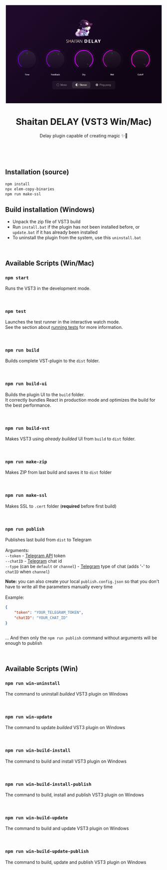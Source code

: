 <div align="center">
<img alt="Plug-in screenshot" src="https://github.com/WeRtOG/ShaitanDelay/blob/main/.github/PluginScreenshot.png?raw=true" width="500" />

# Shaitan DELAY (VST3 Win/Mac)

Delay plugin capable of creating magic ✨🐾
<br/><br/>
</div>
<br/><br/>

## Installation (source)

```
npm install
npx elem-copy-binaries
npm run make-ssl
```

## Build installation (Windows)

- Unpack the zip file of VST3 build
- Run `install.bat` if the plugin has not been installed before, or `update.bat` if it has already been installed
- To uninstall the plugin from the system, use this `uninstall.bat`

<br/>

## Available Scripts (Win/Mac)

### `npm start`

Runs the VST3 in the development mode.

<br/>

### `npm test`

Launches the test runner in the interactive watch mode.\
See the section about [running tests](https://facebook.github.io/create-react-app/docs/running-tests) for more information.

<br/>

### `npm run build`

Builds complete VST-plugin to the `dist` folder.

<br/>

### `npm run build-ui`

Builds the plugin UI to the `build` folder.\
It correctly bundles React in production mode and optimizes the build for the best performance.

<br/>

### `npm run build-vst`

Makes VST3 using _already builded_ UI from `build` to `dist` folder.

<br/>

### `npm run make-zip`

Makes ZIP from last build and saves it to `dist` folder

<br/>

### `npm run make-ssl`

Makes SSL to `.cert` folder (**required** before first build)

<br/>

### `npm run publish`

Publishes last build from `dist` to Telegram\
\
Arguments:\
`--token` - [Telegram API](https://core.telegram.org/bots/api) token\
`--chatID` - [Telegram](https://telegram.org) chat id\
`--type` (can be `default` or `channel`) - [Telegram](https://telegram.org) type of chat (adds '-' to `chatID` when `channel`)

**Note:** you can also create your local `publish.config.json` so that you don't have to write all the parameters manually every time\
\
Example:
```json
{
    "token": "YOUR_TELEGRAM_TOKEN",
    "chatID": "YOUR_CHAT_ID"
}
```
\
... And then only the `npm run publish` command without arguments will be enough to publish

<br/>

## Available Scripts (Win)

### `npm run win-uninstall`

The command to uninstall _builded_ VST3 plugin on Windows

<br/>

### `npm run win-update`

The command to update _builded_ VST3 plugin on Windows

<br/>

### `npm run win-build-install`

The command to build and install VST3 plugin on Windows

<br/>

### `npm run win-build-install-publish`

The command to build, install and publish VST3 plugin on Windows

<br/>

### `npm run win-build-update`

The command to build and update VST3 plugin on Windows

<br/>

### `npm run win-build-update-publish`

The command to build, update and publish VST3 plugin on Windows
